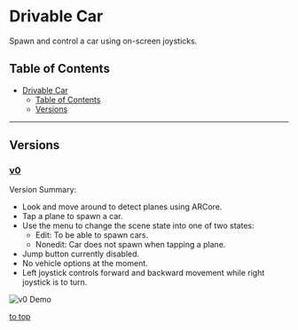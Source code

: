 # Drivable Car

Spawn and control a car using on-screen joysticks.

## Table of Contents
- [Drivable Car](#drivable-car)
    - [Table of Contents](#table-of-contents)
    - [Versions](#versions)

-----

## Versions

### [v0](docs/versions/v0/README.md)

Version Summary:

- Look and move around to detect planes using ARCore.
- Tap a plane to spawn a car.
- Use the menu to change the scene state into one of two states:
    - Edit: To be able to spawn cars.
    - Nonedit: Car does not spawn when tapping a plane.
- Jump button currently disabled.
- No vehicle options at the moment.
- Left joystick controls forward and backward movement while right joystick is to turn.

![v0 Demo](docs/versions/v0/images/2018-10-16.gif)

[to top](#drivable-car)